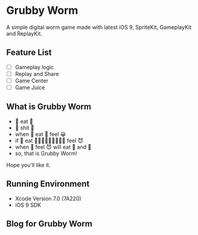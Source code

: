 # Grubby Worm

A simple digital worm game made with latest iOS 9, SpriteKit, GameplayKit and ReplayKit.

## Feature List

- [ ] Gameplay logic
- [ ] Replay and Share
- [ ] Game Center
- [ ] Game Juice

## What is Grubby Worm

- 🐛 eat 🍬
- 🐛 shit 💩
- when 🐛 eat 🍬 feel 😀
- if 🐛 eat 🍬🍬🍬🍬🍬🍬🍬🍬🍬 feel 😈
- when 🐛 feel 😈 will eat 🍬 and 💩
- so, that is Grubby Worm!

Hope you'll like it.

## Running Environment

- Xcode Version 7.0 (7A220) 
- iOS 9 SDK

## Blog for Grubby Worm
